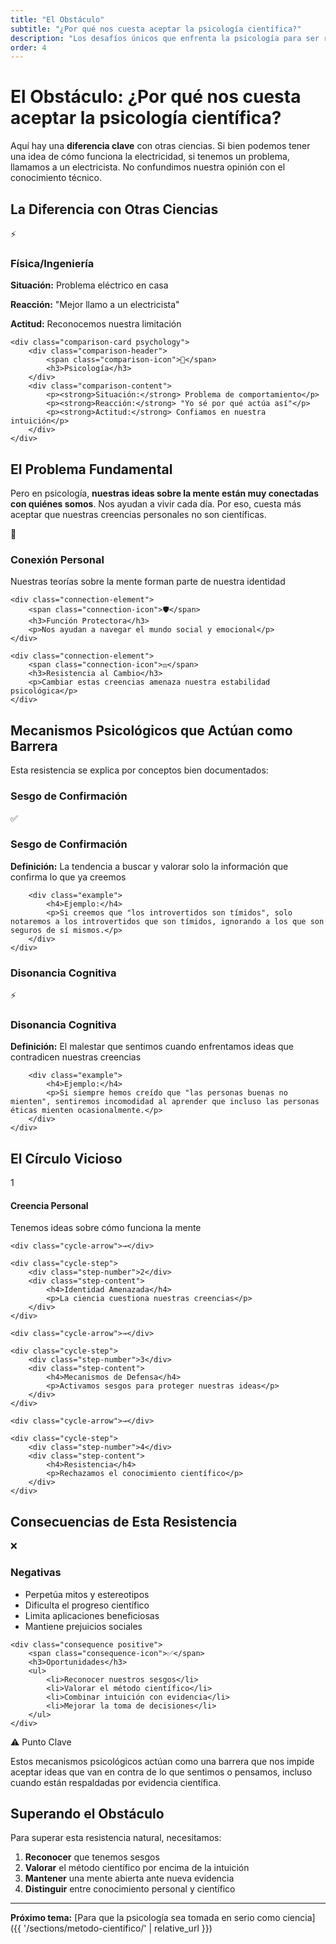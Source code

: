 ```yaml
---
title: "El Obstáculo"
subtitle: "¿Por qué nos cuesta aceptar la psicología científica?"
description: "Los desafíos únicos que enfrenta la psicología para ser reconocida como ciencia"
order: 4
---
```


# El Obstáculo: ¿Por qué nos cuesta aceptar la psicología científica?

Aquí hay una **diferencia clave** con otras ciencias. Si bien podemos tener una idea de cómo funciona la electricidad, si tenemos un problema, llamamos a un electricista. No confundimos nuestra opinión con el conocimiento técnico.

## La Diferencia con Otras Ciencias

<div class="comparison-section">
    <div class="comparison-card physics">
        <div class="comparison-header">
            <span class="comparison-icon">⚡</span>
            <h3>Física/Ingeniería</h3>
        </div>
        <div class="comparison-content">
            <p><strong>Situación:</strong> Problema eléctrico en casa</p>
            <p><strong>Reacción:</strong> "Mejor llamo a un electricista"</p>
            <p><strong>Actitud:</strong> Reconocemos nuestra limitación</p>
        </div>
    </div>
    
    <div class="comparison-card psychology">
        <div class="comparison-header">
            <span class="comparison-icon">🧠</span>
            <h3>Psicología</h3>
        </div>
        <div class="comparison-content">
            <p><strong>Situación:</strong> Problema de comportamiento</p>
            <p><strong>Reacción:</strong> "Yo sé por qué actúa así"</p>
            <p><strong>Actitud:</strong> Confiamos en nuestra intuición</p>
        </div>
    </div>
</div>

## El Problema Fundamental

Pero en psicología, **nuestras ideas sobre la mente están muy conectadas con quiénes somos**. Nos ayudan a vivir cada día. Por eso, cuesta más aceptar que nuestras creencias personales no son científicas.

<div class="mind-connection">
    <div class="connection-element">
        <span class="connection-icon">🔗</span>
        <h3>Conexión Personal</h3>
        <p>Nuestras teorías sobre la mente forman parte de nuestra identidad</p>
    </div>
    
    <div class="connection-element">
        <span class="connection-icon">🛡️</span>
        <h3>Función Protectora</h3>
        <p>Nos ayudan a navegar el mundo social y emocional</p>
    </div>
    
    <div class="connection-element">
        <span class="connection-icon">⚖️</span>
        <h3>Resistencia al Cambio</h3>
        <p>Cambiar estas creencias amenaza nuestra estabilidad psicológica</p>
    </div>
</div>

## Mecanismos Psicológicos que Actúan como Barrera

Esta resistencia se explica por conceptos bien documentados:

### Sesgo de Confirmación

<div class="mechanism-card confirmation">
    <div class="mechanism-header">
        <span class="mechanism-icon">✅</span>
        <h3>Sesgo de Confirmación</h3>
    </div>
    <div class="mechanism-content">
        <p><strong>Definición:</strong> La tendencia a buscar y valorar solo la información que confirma lo que ya creemos</p>
        
        <div class="example">
            <h4>Ejemplo:</h4>
            <p>Si creemos que "los introvertidos son tímidos", solo notaremos a los introvertidos que son tímidos, ignorando a los que son seguros de sí mismos.</p>
        </div>
    </div>
</div>

### Disonancia Cognitiva

<div class="mechanism-card dissonance">
    <div class="mechanism-header">
        <span class="mechanism-icon">⚡</span>
        <h3>Disonancia Cognitiva</h3>
    </div>
    <div class="mechanism-content">
        <p><strong>Definición:</strong> El malestar que sentimos cuando enfrentamos ideas que contradicen nuestras creencias</p>
        
        <div class="example">
            <h4>Ejemplo:</h4>
            <p>Si siempre hemos creído que "las personas buenas no mienten", sentiremos incomodidad al aprender que incluso las personas éticas mienten ocasionalmente.</p>
        </div>
    </div>
</div>

## El Círculo Vicioso

<div class="vicious-cycle">
    <div class="cycle-step">
        <div class="step-number">1</div>
        <div class="step-content">
            <h4>Creencia Personal</h4>
            <p>Tenemos ideas sobre cómo funciona la mente</p>
        </div>
    </div>
    
    <div class="cycle-arrow">→</div>
    
    <div class="cycle-step">
        <div class="step-number">2</div>
        <div class="step-content">
            <h4>Identidad Amenazada</h4>
            <p>La ciencia cuestiona nuestras creencias</p>
        </div>
    </div>
    
    <div class="cycle-arrow">→</div>
    
    <div class="cycle-step">
        <div class="step-number">3</div>
        <div class="step-content">
            <h4>Mecanismos de Defensa</h4>
            <p>Activamos sesgos para proteger nuestras ideas</p>
        </div>
    </div>
    
    <div class="cycle-arrow">→</div>
    
    <div class="cycle-step">
        <div class="step-number">4</div>
        <div class="step-content">
            <h4>Resistencia</h4>
            <p>Rechazamos el conocimiento científico</p>
        </div>
    </div>
</div>

## Consecuencias de Esta Resistencia

<div class="consequences">
    <div class="consequence negative">
        <span class="consequence-icon">❌</span>
        <h3>Negativas</h3>
        <ul>
            <li>Perpetúa mitos y estereotipos</li>
            <li>Dificulta el progreso científico</li>
            <li>Limita aplicaciones beneficiosas</li>
            <li>Mantiene prejuicios sociales</li>
        </ul>
    </div>
    
    <div class="consequence positive">
        <span class="consequence-icon">✅</span>
        <h3>Oportunidades</h3>
        <ul>
            <li>Reconocer nuestros sesgos</li>
            <li>Valorar el método científico</li>
            <li>Combinar intuición con evidencia</li>
            <li>Mejorar la toma de decisiones</li>
        </ul>
    </div>
</div>

<div class="callout callout-warning">
    <div class="callout-header">
        <span class="callout-icon">⚠️</span>
        <span class="callout-title">Punto Clave</span>
    </div>
    <p>Estos mecanismos psicológicos actúan como una barrera que nos impide aceptar ideas que van en contra de lo que sentimos o pensamos, incluso cuando están respaldadas por evidencia científica.</p>
</div>

## Superando el Obstáculo

Para superar esta resistencia natural, necesitamos:

1. **Reconocer** que tenemos sesgos
2. **Valorar** el método científico por encima de la intuición
3. **Mantener** una mente abierta ante nueva evidencia
4. **Distinguir** entre conocimiento personal y científico

---

**Próximo tema:** [Para que la psicología sea tomada en serio como ciencia]({{ '/sections/metodo-cientifico/' | relative_url }})
